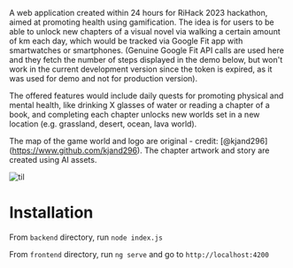 A web application created within 24 hours for RiHack 2023 hackathon, aimed at promoting health using gamification. The idea is for users to be able to unlock new chapters of a visual novel via walking a certain amount of km each day, which would be tracked via Google Fit app with smartwatches or smartphones. (Genuine Google Fit API calls are used here and they fetch the number of steps displayed in the demo below, but won't work in the current development version since the token is expired, as it was used for demo and not for production version). 

The offered features would include daily quests for promoting physical and mental health, like drinking X glasses of water or reading a chapter of a book, and completing each chapter unlocks new worlds set in a new location (e.g. grassland, desert, ocean, lava world).

The map of the game world and logo are original - credit: [@kjand296] (https://www.github.com/kjand296).
The chapter artwork and story are created using AI assets.

![til](./demo.gif)

# Installation

From `backend` directory, run `node index.js`

From `frontend` directory, run `ng serve` and go to `http://localhost:4200`
